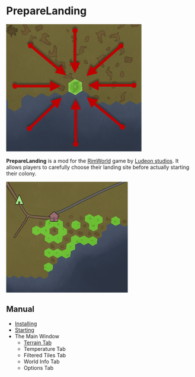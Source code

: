 PrepareLanding
==============

![logo](assets/preview.png)

**PrepareLanding** is a mod for the [RimWorld](https://rimworldgame.com/) game by [Ludeon studios](https://ludeon.com/blog/). It allows players to carefully choose their landing site before actually starting their colony.

![tiles blinking](assets/tiles_blink.gif)

Manual
------

* [Installing](installing.md)
* [Starting](starting.md)
* The Main Window
    * [Terrain Tab](terrain_tab.md)
    * Temperature Tab
    * Filtered Tiles Tab
    * World Info Tab
    * Options Tab
    

